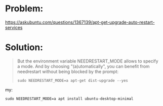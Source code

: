 # Problem:
https://askubuntu.com/questions/1367139/apt-get-upgrade-auto-restart-services

# Solution:
>But the environment variable NEEDRESTART_MODE allows to specify a mode. And by choosing "(a)utomatically", you can benefit from needrestart without being blocked by the prompt:
>
>`sudo NEEDRESTART_MODE=a apt-get dist-upgrade --yes`

my:
```
sudo NEEDRESTART_MODE=a apt install ubuntu-desktop-minimal
```
